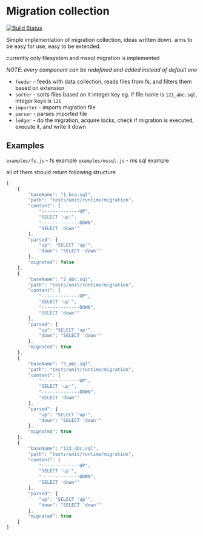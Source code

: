 # Migration collection

[![Build Status](https://travis-ci.com/zetxx/migration-collection.svg?branch=master)](https://app.travis-ci.com/github/zetxx/migration-collection)

Simple implementation of migration collection, ideas written down.
aims to be easy for use, easy to be extended.

currently only filesystem and mssql migration is implemented

*NOTE: every component can be redefined and added instead of
default one*

- `feeder` - feeds with data collection, reads files from fs, and filters them
based on extension
- `sorter` - sorts files based on it integer key
eg. if file name is `121_abc.sql`, integer keys is `121`
- `importer` - imports migration file
- `parser` - parses imported file
- `ledger` - do the migration, acquire locks, check if migration is executed,
execute it, and write it down

## Examples

`examples/fs.js` - fs example
`examples/mssql.js` - ms sql example

all of them should return following structure

```js
[
    {
        "baseName": "1_bca.sql",
        "path": "tests/unit/runtime/migration",
        "content": [
            "--------------UP",
            "SELECT 'up'",
            "--------------DOWN",
            "SELECT 'down'"
        ],
        "parsed": {
            "up": "SELECT 'up'",
            "down": "SELECT 'down'"
        },
        "migrated": false
    },
    {
        "baseName": "2_abc.sql",
        "path": "tests/unit/runtime/migration",
        "content": [
            "--------------UP",
            "SELECT 'up'",
            "--------------DOWN",
            "SELECT 'down'"
        ],
        "parsed": {
            "up": "SELECT 'up'",
            "down": "SELECT 'down'"
        },
        "migrated": true
    },
    {
        "baseName": "5_abc.sql",
        "path": "tests/unit/runtime/migration",
        "content": [
            "--------------UP",
            "SELECT 'up'",
            "--------------DOWN",
            "SELECT 'down'"
        ],
        "parsed": {
            "up": "SELECT 'up'",
            "down": "SELECT 'down'"
        },
        "migrated": true
    },
    {
        "baseName": "123_abc.sql",
        "path": "tests/unit/runtime/migration",
        "content": [
            "--------------UP",
            "SELECT 'up'",
            "--------------DOWN",
            "SELECT 'down'"
        ],
        "parsed": {
            "up": "SELECT 'up'",
            "down": "SELECT 'down'"
        },
        "migrated": true
    }
]
```
